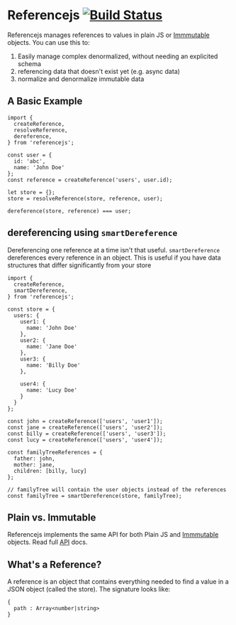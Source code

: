 # Referencejs [![Build Status](https://travis-ci.org/mindblight/referencejs.svg?branch=master)](https://travis-ci.org/mindblight/referencejs)

Referencejs manages references to values in plain JS or [Immmutable](https://facebook.github.io/immutable-js/) objects. You can use this to:

1. Easily manage complex denormalized, without needing an explicited schema
3. referencing data that doesn't exist yet (e.g. async data)
4. normalize and denormalize immutable data

## A Basic Example

    import {
      createReference,
      resolveReference,
      dereference,
    } from 'referencejs';

    const user = {
      id: 'abc',
      name: 'John Doe'
    };
    const reference = createReference('users', user.id);

    let store = {};
    store = resolveReference(store, reference, user);

    dereference(store, reference) === user;

## dereferencing using `smartDereference`
Dereferencing one reference at a time isn't that useful. `smartDereference` dereferences
every reference in an object. This is useful if you have data structures that differ
significantly from your store

    import {
      createReference,
      smartDereference,
    } from 'referencejs';

    const store = {
      users: {
        user1: {
          name: 'John Doe'
        },
        user2: {
          name: 'Jane Doe'
        },
        user3: {
          name: 'Billy Doe'
        },

        user4: {
          name: 'Lucy Doe'
        }
      }
    };

    const john = createReference(['users', 'user1']);
    const jane = createReference(['users', 'user2']);
    const billy = createReference(['users', 'user3']);
    const lucy = createReference(['users', 'user4']);

    const familyTreeReferences = {
      father: john,
      mother: jane,
      children: [billy, lucy]
    };

    // familyTree will contain the user objects instead of the references  
    const familyTree = smartDereference(store, familyTree);

## Plain vs. Immutable
Referencejs implements the same API for both Plain JS and [Immmutable](https://facebook.github.io/immutable-js/) objects.
Read full [API](docs/README.md) docs.

## What's a Reference?
A reference is an object that contains everything needed to find a value in a JSON object (called the store).
The signature looks like:

    {
      path : Array<number|string>
    }

